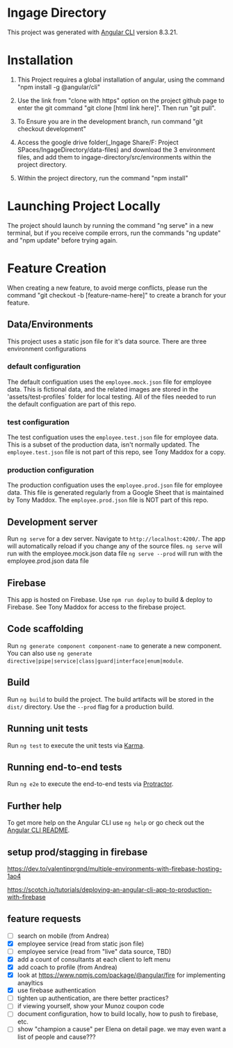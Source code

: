 # Ingage Directory

This project was generated with [Angular CLI](https://github.com/angular/angular-cli) version 8.3.21.

# Installation

1) This Project requires a global installation of angular, using the command "npm install -g @angular/cli"

2) Use the link from "clone with https" option on the project github page to enter the git command "git clone [html link here]". Then run "git pull".

3) To Ensure you are in the development branch, run command "git checkout development" 

4) Access the google drive folder(_Ingage Share/F: Project SPaces/IngageDirectory/data-files) and download the 3 environment files, and add them to ingage-directory/src/environments within the project directory.

5) Within the project directory, run the command "npm install"

# Launching Project Locally

The project should launch by running the command "ng serve" in a new terminal, but if you receive compile errors, run the commands "ng update" and "npm update" before trying again. 

# Feature Creation
When creating a new feature, to avoid merge conflicts, please run the command "git checkout  -b [feature-name-here]" to create a branch for your feature.

## Data/Environments

This project uses a static json file for it's data source.  There are three environment configurations

### default configuration

The default configuation uses the `employee.mock.json` file for employee data.  This is fictional data, and the related images are stored in the 'assets/test-profiles` folder for local testing.  All of the files needed to run the default configuation are part of this repo.

### test configuration
The test configuation uses the `employee.test.json` file for employee data.  This is a subset of the production data, isn't normally updated.  The `employee.test.json` file is not part of this repo, see Tony Maddox for a copy.

### production configuration
The production configuation uses the `employee.prod.json` file for employee data.  This file is generated regularly from a Google Sheet that is maintained by Tony Maddox.  The `employee.prod.json` file is NOT part of this repo.

## Development server

Run `ng serve` for a dev server. Navigate to `http://localhost:4200/`. The app will automatically reload if you change any of the source files.
`ng serve` will run with the employee.mock.json data file
`ng serve --prod` will run with the employee.prod.json data file

## Firebase

This app is hosted on Firebase.  Use `npm run deploy` to build & deploy to Firebase.  See Tony Maddox for access to the firebase project. 

## Code scaffolding

Run `ng generate component component-name` to generate a new component. You can also use `ng generate directive|pipe|service|class|guard|interface|enum|module`.

## Build

Run `ng build` to build the project. The build artifacts will be stored in the `dist/` directory. Use the `--prod` flag for a production build.

## Running unit tests

Run `ng test` to execute the unit tests via [Karma](https://karma-runner.github.io).

## Running end-to-end tests

Run `ng e2e` to execute the end-to-end tests via [Protractor](http://www.protractortest.org/).

## Further help

To get more help on the Angular CLI use `ng help` or go check out the [Angular CLI README](https://github.com/angular/angular-cli/blob/master/README.md).

## setup prod/stagging in firebase
https://dev.to/valentinprgnd/multiple-environments-with-firebase-hosting-1ao4

https://scotch.io/tutorials/deploying-an-angular-cli-app-to-production-with-firebase


## feature requests
- [ ] search on mobile (from Andrea)
- [x] employee service (read from static json file)
- [ ] employee service (read from "live" data source, TBD)
- [x] add a count of consultants at each client to left menu
- [x] add coach to profile (from Andrea)
- [x] look at https://www.npmjs.com/package/@angular/fire for implementing anayltics
- [x] use firebase authentication
- [ ] tighten up authentication, are there better practices?
- [ ] if viewing yourself, show your Munoz coupon code
- [ ] document configuration, how to build locally, how to push to firebase, etc.
- [ ] show "champion a cause" per Elena on detail page.  we may even want a list of people and cause???
